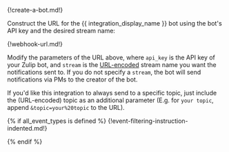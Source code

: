 {!create-a-bot.md!}

Construct the URL for the {{ integration_display_name }}
bot using the bot's API key and the desired stream name:

{!webhook-url.md!}

Modify the parameters of the URL above, where `api_key` is the API key
of your Zulip bot, and `stream` is the [URL-encoded](https://www.urlencoder.org/)
stream name you want the notifications sent to. If you do not specify a
`stream`, the bot will send notifications via PMs to the creator of the bot.

If you'd like this integration to always send to a specific topic,
just include the (URL-encoded) topic as an additional parameter
(E.g. for `your topic`, append `&topic=your%20topic` to the URL).

{% if all_event_types is defined %}
{!event-filtering-instruction-indented.md!}

{% endif %}
